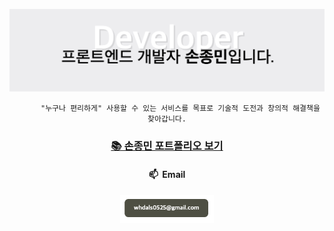 ![intro](./img/intro.png)


<div align="center">
	
		  "누구나 편리하게" 사용할 수 있는 서비스를 목표로 기술적 도전과 창의적 해결책을 찾아갑니다.
	
</div>

<div align="center">
	<h3><a href="https://sonjongmin1.github.io/portfolio/" target="_blank" title="바로가기(새창)"> 📚 손종민 포트폴리오 보기</a></h3>
</div>

<div align="center">
	<h4>📫 &nbsp;Email</h4>
	<a href="mailto:whdals0525@gmail.com" title="바로가기(새창)" target="_blank">
  <img src="./img/email.png" alt="intro" width="150">
</a>
</div>

